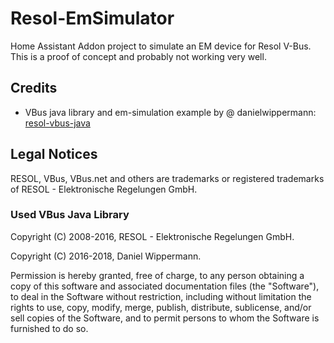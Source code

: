 # Resol-EmSimulator
Home Assistant Addon project to simulate an EM device for Resol V-Bus. This is a proof of concept and probably not working very well.


## Credits
* VBus java library and em-simulation example by @ danielwippermann: [resol-vbus-java](http://danielwippermann.github.io/resol-vbus-java/)

## Legal Notices

RESOL, VBus, VBus.net and others are trademarks or registered trademarks
of RESOL - Elektronische Regelungen GmbH.

### Used VBus Java Library
Copyright (C) 2008-2016, RESOL - Elektronische Regelungen GmbH.

Copyright (C) 2016-2018, Daniel Wippermann.

Permission is hereby granted, free of charge, to any person obtaining a copy of this software and associated documentation files (the "Software"), to deal in the Software without restriction, including without limitation the rights to use, copy, modify, merge, publish, distribute, sublicense, and/or sell copies of the Software, and to permit persons to whom the Software is furnished to do so.
